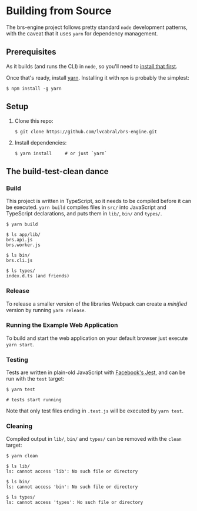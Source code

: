 # Building from Source

The brs-engine project follows pretty standard `node` development patterns, with the caveat that it uses `yarn` for dependency management.

## Prerequisites

As it builds (and runs the CLI) in `node`, so you'll need to [install that first](https://nodejs.org).

Once that's ready, install [yarn](https://yarnpkg.com).  Installing it with `npm` is probably the simplest:

```shell
$ npm install -g yarn
```

## Setup

1. Clone this repo:

   ```shell
   $ git clone https://github.com/lvcabral/brs-engine.git
   ```

2. Install dependencies:

    ```shell
    $ yarn install     # or just `yarn`
    ```

## The build-test-clean dance

### Build

This project is written in TypeScript, so it needs to be compiled before it can be executed. `yarn build` compiles files in `src/` into JavaScript and TypeScript declarations, and puts them in `lib/`, `bin/` and `types/`.

```shell
$ yarn build

$ ls app/lib/
brs.api.js
brs.worker.js

$ ls bin/
brs.cli.js

$ ls types/
index.d.ts (and friends)
```

### Release

To release a smaller version of the libraries Webpack can create a *minified* version by running `yarn release`.

### Running the Example Web Application

To build and start the web application on your default browser just execute `yarn start`.

### Testing

Tests are written in plain-old JavaScript with [Facebook's Jest](http://facebook.github.io/jest/), and can be run with the `test` target:

```shell
$ yarn test

# tests start running
```

Note that only test files ending in `.test.js` will be executed by `yarn test`.

### Cleaning

Compiled output in `lib/`, `bin/` and `types/` can be removed with the `clean` target:

```shell
$ yarn clean

$ ls lib/
ls: cannot access 'lib': No such file or directory

$ ls bin/
ls: cannot access 'bin': No such file or directory

$ ls types/
ls: cannot access 'types': No such file or directory
```

